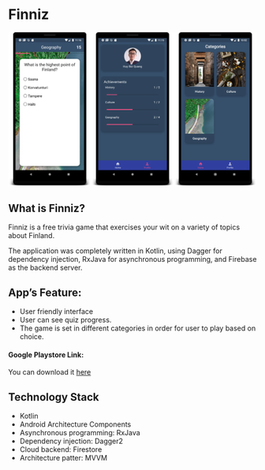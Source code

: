 # Finniz

![](finniz_feature_photo.png)

## What is Finniz?

Finniz is a free trivia game that exercises your wit on a variety of topics about Finland.

The application was completely written in Kotlin, using Dagger for dependency injection, RxJava for asynchronous programming, and Firebase as the backend server.

## App’s Feature:
* User friendly interface
* User can see quiz progress. 
* The game is set in different categories in order for user to play based on choice. 

#### Google Playstore Link:
You can download it [here](https://play.google.com/store/apps/details?id=com.huy.finniz&hl=en)

## Technology Stack
* Kotlin
* Android Architecture Components
* Asynchronous programming: RxJava
* Dependency injection: Dagger2
* Cloud backend: Firestore
* Architecture patter: MVVM
